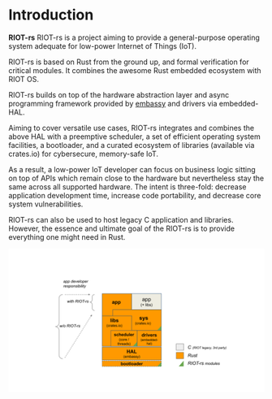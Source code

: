 # Introduction

**RIOT-rs** RIOT-rs is a project aiming to provide a general-purpose 
operating system adequate for low-power Internet of Things (IoT).

RIOT-rs is based on Rust from the ground up, and formal verification for critical modules. 
It combines the awesome Rust embedded ecosystem with RIOT OS.

RIOT-rs builds on top of the hardware abstraction layer 
and async programming framework provided by
[embassy](https://github.com/embassy-rs/embassy) and 
drivers via embedded-HAL.

Aiming to cover versatile use cases, RIOT-rs integrates and combines 
the above HAL with a preemptive scheduler, 
a set of efficient operating system facilities, a bootloader, 
and a curated ecosystem of libraries (available via crates.io)
for cybersecure, memory-safe IoT. 

As a result, a low-power IoT developer can focus on business logic
sitting on top of APIs which remain close to the hardware but
nevertheless stay the same across all supported hardware.
The intent is three-fold: decrease application development time,
increase code portability, and decrease core system vulnerabilities.

RIOT-rs can also be used to host legacy C application and libraries.
However, the essence and ultimate goal of the RIOT-rs is to
provide everything one might need in Rust.

![Architecture](./doc/RIOT-rs-arch-diagram1.svg)

